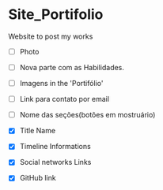 # Site_Portifolio
Website to post my works
- [ ] Photo
- [ ] Nova parte com as Habilidades.
- [ ] Imagens in the 'Portifólio'
- [ ] Link para contato por email
- [ ] Nome das seções(botões em mostruário)
- [x] Title Name
- [x] Timeline Informations
- [x] Social networks Links 
- [x] GitHub link





